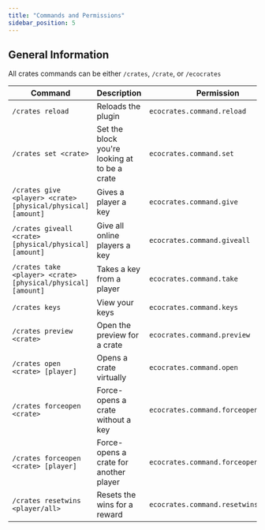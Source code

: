 ```yaml
---
title: "Commands and Permissions"
sidebar_position: 5
---
```


## General Information
All crates commands can be either `/crates`, `/crate`, or `/ecocrates`

| Command                                                      | Description                                   | Permission                           |
|--------------------------------------------------------------|-----------------------------------------------|--------------------------------------|
| `/crates reload`                                             | Reloads the plugin                            | `ecocrates.command.reload`           |
| `/crates set <crate>`                                        | Set the block you're looking at to be a crate | `ecocrates.command.set`              |
| `/crates give <player> <crate> [physical/physical] [amount]` | Gives a player a key                          | `ecocrates.command.give`             |
| `/crates giveall <crate> [physical/physical] [amount]`       | Give all online players a key                 | `ecocrates.command.giveall`          |
| `/crates take <player> <crate> [physical/physical] [amount]` | Takes a key from a player                     | `ecocrates.command.take`             |
| `/crates keys`                                               | View your keys                                | `ecocrates.command.keys`             |
| `/crates preview <crate>`                                    | Open the preview for a crate                  | `ecocrates.command.preview`          |
| `/crates open <crate> [player]`                              | Opens a crate virtually                       | `ecocrates.command.open`             |
| `/crates forceopen <crate>`                                  | Force-opens a crate without a key             | `ecocrates.command.forceopen`        |
| `/crates forceopen <crate> [player]`                         | Force-opens a crate for another player        | `ecocrates.command.forceopen.others` |
| `/crates resetwins <player/all>`                             | Resets the wins for a reward                  | `ecocrates.command.resetwins`        |